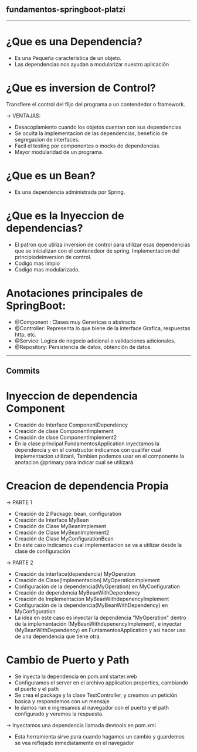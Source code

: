 ## fundamentos-springboot-platzi

-----------

# ¿Que es una Dependencia?
- Es una Pequeña caracteristica de un objeto.
- Las dependencias nos ayudan a modularizar nuestro aplicación

# ¿Que es inversion de Control?
Transfiere el control del flijo del programa a un contendedor o framework.

-> VENTAJAS:
- Desacoplamiento cuando los objetos cuentan con sus dependencias
- Se oculta la implementacion de las dependencias, beneficio de segregacion de interfaces.
- Facil el testing por componentes o mocks de dependencias.
- Mayor modularidad de un programa.

# ¿Que es un Bean?
- Es una dependencia administrada por Spring.

# ¿Que es la Inyeccion de dependencias? 
- El patron que utiliza inversion de control para utilizar esas dependencias que se 
inicializan con el contenedeor de spring. Implementacion del principiodeinversion de control.
- Codigo mas limpio
- Codigo mas modularizado.

# Anotaciones principales de SpringBoot:
- @Component : Clases muy Genericas o abstracto
- @Controller: Representa lo que biene de la interface Grafica, respuestas http, etc.
- @Service: Logica de negocio adicional o validaciones adicionales.
- @Repository: Persistencia de datos, obtención de datos.

--------

## Commits
# Inyeccion de dependencia Component
- Creación de Interface ComponentDependency
- Creación de clase ComponentImplement
- Creación de clase ComponentImplement2
- En la clase principal FundamentosApplication inyectamos la dependencia y en el constructor indicamos con qualifer
cual implementacion utilizará, Tambien podemos usar en el componente la anotacion @primary para indicar cual se utilizará

# Creacion de dependencia Propia
-> PARTE 1
- Creación de 2 Package: bean, configuration
- Creación de Interface MyBean
- Creación de Clase MyBeanImplement
- Creación de Clase MyBeanImplement2
- Creación de Clase MyConfigurationBean
- En este caso indicamos cual implementacion se va a utilizar desde la clase de configuración

-> PARTE 2
- Creación de interface(dependencia) MyOperation
- Creación de Clase(Implementacion) MyOperationimplement
- Configuración de la dependencia(MyOperation) en MyConfiguration
- Creación de dependencia MyBeanWithDependency
- Creación de Implementacion MyBeanWithdepenencyImplement
- Configuración de la dependencia(MyBeanWithDependency) en MyConfiguration
- La idea en este caso es inyectar la dependencia "MyOperation" dentro de la implementación (MyBeanWithdepenencyImplement),
e inyectar (MyBeanWithDependency) en FuntamentosApplication y asi hacer uso de una dependencia que tiene otra.

# Cambio de Puerto y Path
- Se inyecta la dependencia en pom.xml starter.web
- Configuramos el server en el archivo application.properties, cambiando el puerto y el path
- Se crea el package y la clase TestController, y creamos un petición basica y respondemos con un mensaje
- le damos run e ingresamos al navegador con el puerto y el path configurado y veremos la respuesta.

-> Inyectamos una dependencia llamada devtools en pom.xml
- Esta herramienta sirve para cuando hagamos un cambio y guardemos se vea reflejado inmediatamente en el navegador

